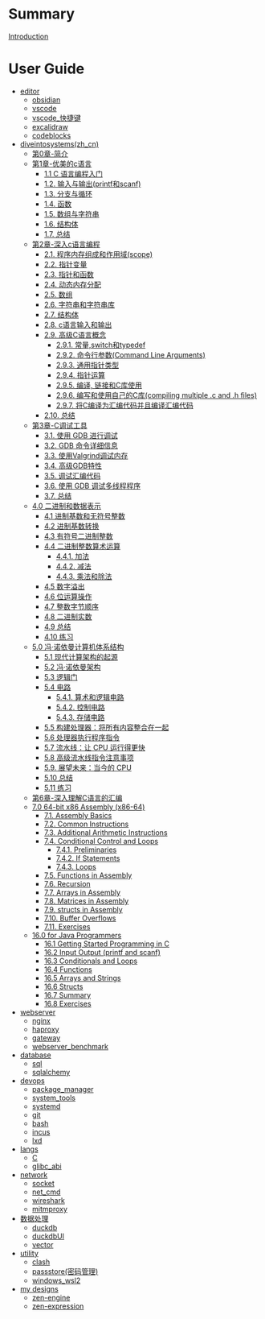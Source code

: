 # Summary

[Introduction](./README.md)
# User Guide

- [editor](editor/README.md)
	- [obsidian](editor/obsidian.md)
	- [vscode](editor/vscode.md)
	- [vscode_快捷键](editor/vscode_keyboard_shortcuts.md)
	- [excalidraw](editor/excalidraw.md)
	- [codeblocks](editor/codeblocks.md)
- [diveintosystems(zh_cn)](diveintosystems/readme.md.md)
	- [第0章-简介](diveintosystems/第0章-简介.md)
	- [第1章-优美的c语言](diveintosystems/第1章-优美的c语言/1.0%20简介.md)
		- [1.1 C 语言编程入门](diveintosystems/第1章-优美的c语言/1.1%20C%20语言编程入门.md)
		- [1.2. 输入与输出(printf和scanf)](diveintosystems/第1章-优美的c语言/1.2.%20输入与输出(printf和scanf).md)
		- [1.3. 分支与循环](diveintosystems/第1章-优美的c语言/1.3.%20分支与循环.md)
		- [1.4. 函数](diveintosystems/第1章-优美的c语言/1.4.%20函数.md)
		- [1.5. 数组与字符串](diveintosystems/第1章-优美的c语言/1.5.%20数组与字符串.md)
		- [1.6. 结构体](diveintosystems/第1章-优美的c语言/1.6.%20结构体.md)
		- [1.7. 总结](diveintosystems/第1章-优美的c语言/1.7.%20总结.md)
	- [第2章-深入c语言编程](diveintosystems/第2章-深入C语言编程/2.0.%20深入c语言编程.md)
		- [2.1. 程序内存组成和作用域(scope)](diveintosystems/第2章-深入C语言编程/2.1.%20程序内存组成和作用域(scope).md)
		- [2.2. 指针变量](diveintosystems/第2章-深入C语言编程/2.2.%20指针变量.md)
		- [2.3. 指针和函数](diveintosystems/第2章-深入C语言编程/2.3.%20指针和函数.md)
		- [2.4. 动态内存分配](diveintosystems/第2章-深入C语言编程/2.4.%20动态内存分配.md)
		- [2.5. 数组](diveintosystems/第2章-深入C语言编程/2.5.%20数组.md)
		- [2.6. 字符串和字符串库](diveintosystems/第2章-深入C语言编程/2.6.%20字符串和字符串库.md)
		- [2.7. 结构体](diveintosystems/第2章-深入C语言编程/2.7.%20结构体.md)
		- [2.8. c语言输入和输出](diveintosystems/第2章-深入C语言编程/2.8.%20c语言输入和输出.md)
		- [2.9. 高级C语言概念](diveintosystems/第2章-深入C语言编程/2.9.%20高级C语言概念/2.9.0.%20高级C语言概念.md)
			- [2.9.1. 常量,switch和typedef](diveintosystems/第2章-深入C语言编程/2.9.%20高级C语言概念/2.9.1.%20常量,switch和typedef.md)
			- [2.9.2. 命令行参数(Command Line Arguments)](diveintosystems/第2章-深入C语言编程/2.9.%20高级C语言概念/2.9.2.%20命令行参数(Command%20Line%20Arguments).md)
			- [2.9.3. 通用指针类型](diveintosystems/第2章-深入C语言编程/2.9.%20高级C语言概念/2.9.3.%20通用指针类型.md)
			- [2.9.4. 指针运算](diveintosystems/第2章-深入C语言编程/2.9.%20高级C语言概念/2.9.4.%20指针运算.md)
			- [2.9.5. 编译, 链接和C库使用](diveintosystems/第2章-深入C语言编程/2.9.%20高级C语言概念/2.9.5.%20编译,%20链接和C库使用.md)
			- [2.9.6. 编写和使用自己的C库(compiling multiple .c and .h files)](diveintosystems/第2章-深入C语言编程/2.9.%20高级C语言概念/2.9.6.%20编写和使用自己的C库(compiling%20multiple%20.c%20and%20.h%20files).md)
			- [2.9.7. 将C编译为汇编代码并且编译汇编代码](diveintosystems/第2章-深入C语言编程/2.9.%20高级C语言概念/2.9.7.%20将C编译为汇编代码并且编译汇编代码.md)
		- [2.10. 总结](diveintosystems/第2章-深入C语言编程/2.10.%20总结.md)
	- [第3章-C调试工具](diveintosystems/第3章-调试/3.0%20C调试工具.md)
		- [3.1. 使用 GDB 进行调试](diveintosystems/第3章-调试/3.1.%20使用%20GDB%20进行调试.md)
		- [3.2. GDB 命令详细信息](diveintosystems/第3章-调试/3.2.%20GDB%20命令详细信息.md)
		- [3.3. 使用Valgrind调试内存](diveintosystems/第3章-调试/3.3.%20使用Valgrind调试内存.md)
		- [3.4. 高级GDB特性](diveintosystems/第3章-调试/3.4.%20高级GDB特性.md)
		- [3.5. 调试汇编代码](diveintosystems/第3章-调试/3.5.%20调试汇编代码.md)
		- [3.6. 使用 GDB 调试多线程程序](diveintosystems/第3章-调试/3.6.%20使用%20GDB%20调试多线程程序.md)
		- [3.7. 总结](diveintosystems/第3章-调试/3.7.%20总结.md)
	- [4.0 二进制和数据表示](diveintosystems/第4章-二进制和数据表示/4.0%20二进制和数据表示.md)
		- [4.1 进制基数和无符号整数](diveintosystems/第4章-二进制和数据表示/4.1%20进制基数和无符号整数.md)
		- [4.2 进制基数转换](diveintosystems/第4章-二进制和数据表示/4.2%20进制基数转换.md)
		- [4.3 有符号二进制整数](diveintosystems/第4章-二进制和数据表示/4.3%20有符号二进制整数.md)
		- [4.4 二进制整数算术运算](diveintosystems/第4章-二进制和数据表示/4.4%20二进制整数算术运算.md)
			- [4.4.1. 加法](diveintosystems/第4章-二进制和数据表示/4.4.1.%20加法.md)
			- [4.4.2. 减法](diveintosystems/第4章-二进制和数据表示/4.4.2.%20减法.md)
			- [4.4.3. 乘法和除法](diveintosystems/第4章-二进制和数据表示/4.4.3.%20乘法和除法.md)
		- [4.5 数字溢出](diveintosystems/第4章-二进制和数据表示/4.5%20数字溢出.md)
		- [4.6 位运算操作](diveintosystems/第4章-二进制和数据表示/4.6%20位运算操作.md)
		- [4.7 整数字节顺序](diveintosystems/第4章-二进制和数据表示/4.7%20整数字节顺序.md)
		- [4.8 二进制实数](diveintosystems/第4章-二进制和数据表示/4.8%20二进制实数.md)
		- [4.9 总结](diveintosystems/第4章-二进制和数据表示/4.9%20总结.md)
		- [4.10 练习](diveintosystems/第4章-二进制和数据表示/4.10%20练习.md)
	- [5.0 冯·诺依曼计算机体系结构](diveintosystems/第5章-冯·诺依曼设计：计算机体系结构/5.0%20冯·诺依曼计算机体系结构.md)
		- [5.1 现代计算架构的起源](diveintosystems/第5章-冯·诺依曼设计：计算机体系结构/5.1%20现代计算架构的起源.md)
		- [5.2 冯·诺依曼架构](diveintosystems/第5章-冯·诺依曼设计：计算机体系结构/5.2%20冯·诺依曼架构.md)
		- [5.3 逻辑门](diveintosystems/第5章-冯·诺依曼设计：计算机体系结构/5.3%20逻辑门.md)
		- [5.4 电路](diveintosystems/第5章-冯·诺依曼设计：计算机体系结构/5.4%20电路.md)
			-  [5.4.1. 算术和逻辑电路](diveintosystems/第5章-冯·诺依曼设计：计算机体系结构/5.4.1.%20算术和逻辑电路.md)
			- [5.4.2. 控制电路](diveintosystems/第5章-冯·诺依曼设计：计算机体系结构/5.4.2.%20控制电路.md)
			- [5.4.3. 存储电路](diveintosystems/第5章-冯·诺依曼设计：计算机体系结构/5.4.3.%20存储电路.md)
		- [5.5 构建处理器：将所有内容整合在一起](diveintosystems/第5章-冯·诺依曼设计：计算机体系结构/5.5%20构建处理器：将所有内容整合在一起.md)
		- [5.6 处理器执行程序指令](diveintosystems/第5章-冯·诺依曼设计：计算机体系结构/5.6%20处理器执行程序指令.md)
		- [5.7 流水线：让 CPU 运行得更快](diveintosystems/第5章-冯·诺依曼设计：计算机体系结构/5.7%20流水线：让%20CPU%20运行得更快.md)
		- [5.8 高级流水线指令注意事项](diveintosystems/第5章-冯·诺依曼设计：计算机体系结构/5.8%20高级流水线指令注意事项.md)
		- [5.9. 展望未来：当今的 CPU](diveintosystems/第5章-冯·诺依曼设计：计算机体系结构/5.9.%20展望未来：当今的%20CPU.md)
		- [5.10 总结](diveintosystems/第5章-冯·诺依曼设计：计算机体系结构/5.10%20总结.md)
		- [5.11 练习](diveintosystems/第5章-冯·诺依曼设计：计算机体系结构/5.11%20练习.md)
	- [第6章-深入理解C语言的汇编](diveintosystems/第6章-深入理解C语言的汇编.md)
	- [7.0 64-bit x86 Assembly (x86-64)](diveintosystems/第7章-64-bit%20x86%20Assembly%20(x86-64)/7.0%2064-bit%20x86%20Assembly%20(x86-64).md)
		- [7.1. Assembly Basics](diveintosystems/第7章-64-bit%20x86%20Assembly%20(x86-64)/7.1.%20Assembly%20Basics.md)
		- [7.2. Common Instructions](diveintosystems/第7章-64-bit%20x86%20Assembly%20(x86-64)/7.2.%20Common%20Instructions.md)
		- [7.3. Additional Arithmetic Instructions](diveintosystems/第7章-64-bit%20x86%20Assembly%20(x86-64)/7.3.%20Additional%20Arithmetic%20Instructions.md)
		- [7.4. Conditional Control and Loops](diveintosystems/第7章-64-bit%20x86%20Assembly%20(x86-64)/7.4.%20Conditional%20Control%20and%20Loops.md)
			- [7.4.1. Preliminaries](diveintosystems/第7章-64-bit%20x86%20Assembly%20(x86-64)/7.4.1.%20Preliminaries.md)
			- [7.4.2. If Statements](diveintosystems/第7章-64-bit%20x86%20Assembly%20(x86-64)/7.4.2.%20If%20Statements.md)
			- [7.4.3. Loops](diveintosystems/第7章-64-bit%20x86%20Assembly%20(x86-64)/7.4.3.%20Loops.md)
		- [7.5. Functions in Assembly](diveintosystems/第7章-64-bit%20x86%20Assembly%20(x86-64)/7.5.%20Functions%20in%20Assembly.md)
		- [7.6. Recursion](diveintosystems/第7章-64-bit%20x86%20Assembly%20(x86-64)/7.6.%20Recursion.md)
		- [7.7. Arrays in Assembly](diveintosystems/第7章-64-bit%20x86%20Assembly%20(x86-64)/7.7.%20Arrays%20in%20Assembly.md)
		- [7.8. Matrices in Assembly](diveintosystems/第7章-64-bit%20x86%20Assembly%20(x86-64)/7.8.%20Matrices%20in%20Assembly.md)
		- [7.9. structs in Assembly](diveintosystems/第7章-64-bit%20x86%20Assembly%20(x86-64)/7.9.%20structs%20in%20Assembly.md)
		- [7.10. Buffer Overflows](diveintosystems/第7章-64-bit%20x86%20Assembly%20(x86-64)/7.10.%20Buffer%20Overflows.md)
		- [7.11. Exercises](diveintosystems/第7章-64-bit%20x86%20Assembly%20(x86-64)/7.11.%20Exercises.md)
	- [16.0 for Java Programmers](diveintosystems/第16章-for%20Java%20Programmers/16.0%20for%20Java%20Programmers.md)
		- [16.1 Getting Started Programming in C](diveintosystems/第16章-for%20Java%20Programmers/16.1%20Getting%20Started%20Programming%20in%20C.md)
		- [16.2 Input Output (printf and scanf)](diveintosystems/第16章-for%20Java%20Programmers/16.2%20Input%20Output%20(printf%20and%20scanf).md)
		- [16.3 Conditionals and Loops](diveintosystems/第16章-for%20Java%20Programmers/16.3%20Conditionals%20and%20Loops.md)
		- [16.4 Functions](diveintosystems/第16章-for%20Java%20Programmers/16.4%20Functions.md)
		- [16.5 Arrays and Strings](diveintosystems/第16章-for%20Java%20Programmers/16.5%20Arrays%20and%20Strings.md)
		- [16.6 Structs](diveintosystems/第16章-for%20Java%20Programmers/16.6%20Structs.md)
		- [16.7 Summary](diveintosystems/第16章-for%20Java%20Programmers/16.7%20Summary.md)
		- [16.8 Exercises](diveintosystems/第16章-for%20Java%20Programmers/16.8%20Exercises.md)
- [webserver](webserver/readme.md)
	- [nginx](webserver/nginx/index.md)
	- [haproxy](webserver/haproxy/index.md)
	- [gateway](webserver/gateway.md)
	- [webserver_benchmark](webserver/webserver_benchmark.md)
- [database](database/README.md)
	- [sql](database/sql.md)
	- [sqlalchemy](database/sqlalchemy.md)
- [devops](devops/README.md)
	- [package_manager](devops/package_manager.md)
	- [system_tools](devops/system_tools.md)
	- [systemd](devops/systemd.md)
	- [git](devops/git.md)
	- [bash](devops/bash.md)
	- [incus](devops/incus.md)
	- [lxd](devops/lxd.md)
- [langs](lang/c/README.md)
	- [C](lang/c/concepts.md)
	- [glibc_abi](lang/c/glibc_abi.md)
- [network](network/readme.md)
	- [socket](network/socket.md)
	- [net_cmd](network/net_cmd.md)
	- [wireshark](network/wireshark.md)
	- [mitmproxy](network/mitmproxy/README.md)
- [数据处理](data/readme.md)
	- [duckdb](data/duckdb.md)
	- [duckdbUI](data/duckdbUI.md)
	- [vector](data/vector/README.md)
- [utility](utility/readme.md)
	- [clash](utility/clash/clash.md)
	- [passstore(密码管理)](utility/passstore.md)
	- [windows_wsl2](utility/windows_wsl2.md)
- [my designs](designs/readme.md)
	- [zen-engine](designs/zen-engine.md)
	- [zen-expression](designs/zen-expression.md)